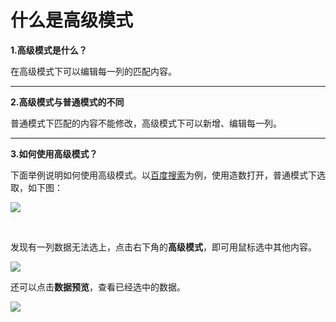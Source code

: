 # 什么是高级模式

**1.高级模式是什么？**

在高级模式下可以编辑每一列的匹配内容。

---

**2.高级模式与普通模式的不同**

普通模式下匹配的内容不能修改，高级模式下可以新增、编辑每一列。

---

**3.如何使用高级模式？**

下面举例说明如何使用高级模式。以[百度搜索](https://www.baidu.com/s?ie=UTF-8&wd=造数)为例，使用造数打开，普通模式下选取，如下图：

![](http://ot891jgya.bkt.clouddn.com/14845151.png)

</br>

发现有一列数据无法选上，点击右下角的**高级模式**，即可用鼠标选中其他内容。

![](http://ot891jgya.bkt.clouddn.com/445414.png)

还可以点击**数据预览**，查看已经选中的数据。

![](http://ot891jgya.bkt.clouddn.com/648481.png)



